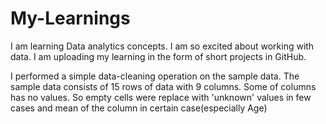 # My-Learnings
I am learning Data analytics concepts. I am so excited about working with data. I am uploading my learning in the form of short projects in GitHub. 

I performed a simple data-cleaning operation on the sample data. The sample data consists of 15 rows of data with 9 columns. Some of columns has no values. So empty cells were replace with 'unknown' values in few cases 
and mean of the column in certain case(especially Age) 
